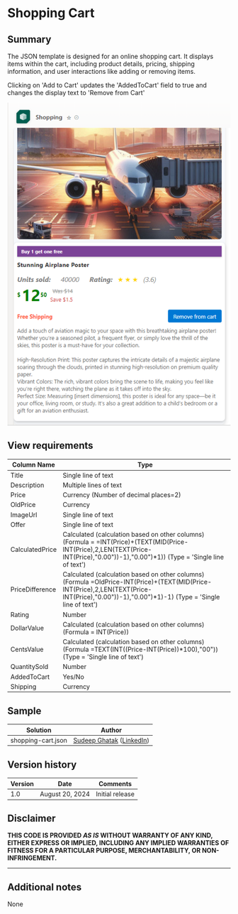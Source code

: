 # Shopping Cart

## Summary

The JSON template is designed for an online shopping cart. It displays items within the cart, including product details, pricing, shipping information, and user interactions like adding or removing items.

Clicking on 'Add to Cart' updates the 'AddedToCart' field to true and changes the display text to 'Remove from Cart'

![screenshot of the sample](./assets/screenshot.png)

## View requirements

Column Name               | Type
--------------------------|----------------------------------------
Title                     | Single line of text
Description               | Multiple lines of text
Price                     | Currency (Number of decimal places=2)
OldPrice                  | Currency
ImageUrl                  | Single line of text
Offer                     | Single line of text
CalculatedPrice           | Calculated (calculation based on other columns)(Formula = =INT(Price)+(TEXT(MID(Price-INT(Price),2,LEN(TEXT(Price-INT(Price),"0.00"))-1),"0.00")*1)) (Type = 'Single line of text')
PriceDifference           | Calculated (calculation based on other columns)(Formula =OldPrice-INT(Price)+(TEXT(MID(Price-INT(Price),2,LEN(TEXT(Price-INT(Price),"0.00"))-1),"0.00")*1)-1) (Type = 'Single line of text')
Rating                    | Number
DollarValue               | Calculated (calculation based on other columns)(Formula = INT(Price))
CentsValue                | Calculated (calculation based on other columns)(Formula =TEXT(INT((Price-INT(Price))*100),"00"))(Type = 'Single line of text')
QuantitySold              | Number
AddedToCart               | Yes/No
Shipping                  | Currency




## Sample

Solution|Author
--------|---------
shopping-cart.json | [Sudeep Ghatak](https://github.com/sudeepghatak) ([LinkedIn](https://www.linkedin.com/in/sudeepghatak/))

## Version history

Version|Date|Comments
-------|----|--------
1.0|August 20, 2024|Initial release

## Disclaimer
**THIS CODE IS PROVIDED *AS IS* WITHOUT WARRANTY OF ANY KIND, EITHER EXPRESS OR IMPLIED, INCLUDING ANY IMPLIED WARRANTIES OF FITNESS FOR A PARTICULAR PURPOSE, MERCHANTABILITY, OR NON-INFRINGEMENT.**

---

## Additional notes

None



